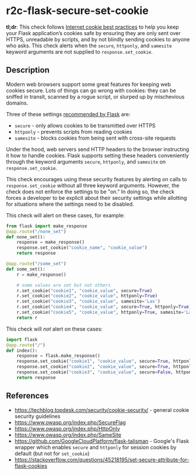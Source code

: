 # r2c-flask-secure-set-cookie

**tl;dr**: This check follows [Internet cookie best practices](https://techblog.topdesk.com/security/cookie-security/) to help you keep your Flask application’s cookies safe by ensuring they are only sent over HTTPS, unreadable by scripts, and by not blindly sending cookies to anyone who asks. This check alerts when the `secure`, `httponly`, and `samesite` keyword arguments are not supplied to `response.set_cookie`.

## Description

Modern web browsers support some great features for keeping web cookies secure. Lots of things can go wrong with cookies:  they can be sniffed in transit, scanned by a rogue script, or slurped up by mischevious domains.

Three of these settings [recommended by Flask](https://flask.palletsprojects.com/en/1.1.x/security/#set-cookie-options) are:

* `secure` - only allows cookies to be transmitted over HTTPS
* `httponly` - prevents scripts from reading cookies
* `samesite` - blocks cookies from being sent with cross-site requests

Under the hood, web servers send HTTP headers to the browser instructing it how to handle cookies. Flask supports setting these headers conveniently through the keyword arguments `secure`, `httponly`, and `samesite` on `response.set_cookie`.

This check encourages using these security features by alerting on calls to `response.set_cookie` without all three keyword arguments. However, the check does not enforce the settings to be "on." In doing so, the check forces a developer to be explicit about their security settings while allotting for situations where the settings need to be disabled.

This check will alert on these cases, for example:

``` python
from flask import make_response
@app.route("/none_set")
def none_set():
    response = make_response()
    response.set_cookie("cookie_name", "cookie_value")
    return response

@app.route("/some_set")
def some_set():
    r = make_response()

    # some values are set but not others
    r.set_cookie("cookie1", "cookie_value", secure=True)
    r.set_cookie("cookie2", "cookie_value", httponly=True)
    r.set_cookie("cookie3", "cookie_value", samesite='Lax')
    r.set_cookie("cookie4", "cookie_value", secure=True, httponly=True)
    r.set_cookie("cookie5", "cookie_value", httponly=True, samesite='Lax')
    return r
```

This check will _not_ alert on these cases:

``` python
import flask
@app.route("/")
def index():
    response = flask.make_response()
    response.set_cookie("cookie1", "cookie_value", secure=True, httponly=True, samesite='Lax')
    response.set_cookie("cookie2", "cookie_value", secure=True, httponly=True, samesite='Strict')
    response.set_cookie("cookie3", "cookie_value", secure=False, httponly=False, samesite=None)
    return response
```

## References

- https://techblog.topdesk.com/security/cookie-security/ - general cookie security guidelines
- https://www.owasp.org/index.php/SecureFlag
- https://www.owasp.org/index.php/HttpOnly
- https://www.owasp.org/index.php/SameSite
- https://github.com/GoogleCloudPlatform/flask-talisman - Google's Flask wrapper which enables `secure` and `httponly` for session cookies by default (but not for `set_cookie`)
- https://stackoverflow.com/questions/45218195/set-secure-attribute-for-flask-cookies
